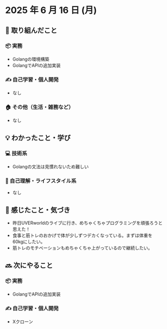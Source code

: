 # 2025 年 6 月 16 日 (月)

## 🔨 取り組んだこと
### 📦 実務
- Golangの環境構築
- GolangでAPIの追加実装
### ✍️ 自己学習・個人開発
- なし
### 🏠 その他（生活・雑務など）
- なし

## 💡 わかったこと・学び
### 💻 技術系
- Golangの文法は見慣れないため難しい

### 🧘 自己理解・ライフスタイル系
- なし

## 💭 感じたこと・気づき
- 昨日UVERworldのライブに行き、めちゃくちゃプログラミングを頑張ろうと思えた！
- 食事と筋トレのおかげで体が少しずつデカくなっている。まずは体重を60kgにしたい。
- 筋トレのモチベーションもめちゃくちゃ上がっているので継続したい。

## 🔜 次にやること
### 📦 実務
- GolangでAPIの追加実装
### ✍️ 自己学習・個人開発
- Xクローン